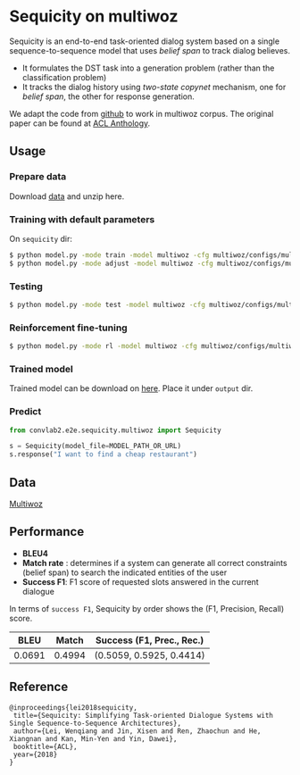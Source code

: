 # Sequicity on multiwoz

Sequicity is an end-to-end task-oriented dialog system based on a single sequence-to-sequence model that uses *belief span* to track dialog believes. 

- It formulates the DST task into a generation problem (rather than the classification problem)
- It tracks the dialog history using *two-state copynet* mechanism, one for *belief span*, the other for response generation.

We adapt the code from [github](https://github.com/WING-NUS/sequicity) to work in multiwoz corpus. The original paper can be found at [ACL Anthology](https://aclweb.org/anthology/papers/P/P18/P18-1133).

## Usage

### Prepare data

Download [data](https://convlab.blob.core.windows.net/convlab-2/sequicity_multiwoz_data.zip) and unzip here.

### Training with default parameters

On `sequicity` dir:

```bash
$ python model.py -mode train -model multiwoz -cfg multiwoz/configs/multiwoz.json
$ python model.py -mode adjust -model multiwoz -cfg multiwoz/configs/multiwoz.json
```

### Testing

```bash
$ python model.py -mode test -model multiwoz -cfg multiwoz/configs/multiwoz.json
```

### Reinforcement fine-tuning

```bash
$ python model.py -mode rl -model multiwoz -cfg multiwoz/configs/multiwoz.json
```

### Trained model

Trained model can be download on [here](https://convlab.blob.core.windows.net/convlab-2/sequicity_multiwoz.zip). Place it under `output` dir.

### Predict

```python
from convlab2.e2e.sequicity.multiwoz import Sequicity

s = Sequicity(model_file=MODEL_PATH_OR_URL)
s.response("I want to find a cheap restaurant")
```

## Data

[Multiwoz](https://www.repository.cam.ac.uk/handle/1810/280608)

## Performance

- **BLEU4**
- **Match rate** : determines if a system can generate all correct constraints (belief span) to search the indicated entities of the user
- **Success F1**: F1 score of requested slots answered in the current dialogue

In terms of `success F1`,  Sequicity by order shows the (F1, Precision, Recall) score.

| BLEU | Match | Success (F1, Prec., Rec.) |
| - | - | - |
| 0.0691 | 0.4994 |(0.5059, 0.5925, 0.4414)|

## Reference

   ```
@inproceedings{lei2018sequicity,
	title={Sequicity: Simplifying Task-oriented Dialogue Systems with Single Sequence-to-Sequence Architectures},
	author={Lei, Wenqiang and Jin, Xisen and Ren, Zhaochun and He, Xiangnan and Kan, Min-Yen and Yin, Dawei},
	booktitle={ACL},
	year={2018}
}
   ```

